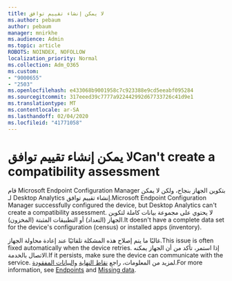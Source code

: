```yaml
---
title: لا يمكن إنشاء تقييم توافق
ms.author: pebaum
author: pebaum
manager: mnirkhe
ms.audience: Admin
ms.topic: article
ROBOTS: NOINDEX, NOFOLLOW
localization_priority: Normal
ms.collection: Adm_O365
ms.custom:
- "9000655"
- "2503"
ms.openlocfilehash: e433068b9001958c7c923388e9cd5eeabf095284
ms.sourcegitcommit: 317eeed39c7777a922442992d67733726c41d9e1
ms.translationtype: MT
ms.contentlocale: ar-SA
ms.lasthandoff: 02/04/2020
ms.locfileid: "41771058"
---
```

# <a name="cant-create-a-compatibility-assessment"></a><span data-ttu-id="f9bc9-102">لا يمكن إنشاء تقييم توافق</span><span class="sxs-lookup"><span data-stu-id="f9bc9-102">Can't create a compatibility assessment</span></span>

<span data-ttu-id="f9bc9-103">قام Microsoft Endpoint Configuration Manager بتكوين الجهاز بنجاح، ولكن لا يمكن لـ Desktop Analytics إنشاء تقييم توافق.</span><span class="sxs-lookup"><span data-stu-id="f9bc9-103">Microsoft Endpoint Configuration Manager successfully configured the device, but Desktop Analytics can't create a compatibility assessment.</span></span> <span data-ttu-id="f9bc9-104">لا يحتوي على مجموعة بيانات كاملة لتكوين الجهاز (التعداد) أو التطبيقات المثبتة (المخزون).</span><span class="sxs-lookup"><span data-stu-id="f9bc9-104">It doesn't have a complete data set for the device's configuration (census) or installed apps (inventory).</span></span>

<span data-ttu-id="f9bc9-105">غالبًا ما يتم إصلاح هذه المشكلة تلقائيًا عند إعادة محاولة الجهاز.</span><span class="sxs-lookup"><span data-stu-id="f9bc9-105">This issue is often fixed automatically when the device retries.</span></span> <span data-ttu-id="f9bc9-106">إذا استمر، تأكد من أن الجهاز يمكنه الاتصال بالخدمة.</span><span class="sxs-lookup"><span data-stu-id="f9bc9-106">If it persists, make sure the device can communicate with the service.</span></span> <span data-ttu-id="f9bc9-107">لمزيد من المعلومات، راجع [نقاط النهاية](https://docs.microsoft.com/configmgr/desktop-analytics/enable-data-sharing#endpoints) [والبيانات المفقودة](https://docs.microsoft.com/configmgr/desktop-analytics/monitor-connection-health#missing-data).</span><span class="sxs-lookup"><span data-stu-id="f9bc9-107">For more information, see [Endpoints](https://docs.microsoft.com/configmgr/desktop-analytics/enable-data-sharing#endpoints) and [Missing data](https://docs.microsoft.com/configmgr/desktop-analytics/monitor-connection-health#missing-data).</span></span>
